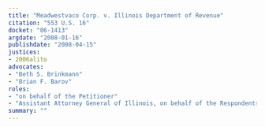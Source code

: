```yaml
---
title: "Meadwestvaco Corp. v. Illinois Department of Revenue"
citation: "553 U.S. 16"
docket: "06-1413"
argdate: "2008-01-16"
publishdate: "2008-04-15"
justices:
- 2006alito
advocates:
- "Beth S. Brinkmann"
- "Brian F. Barov"
roles:
- "on behalf of the Petitioner"
- "Assistant Attorney General of Illinois, on behalf of the Respondents"
summary: ""
---
```


